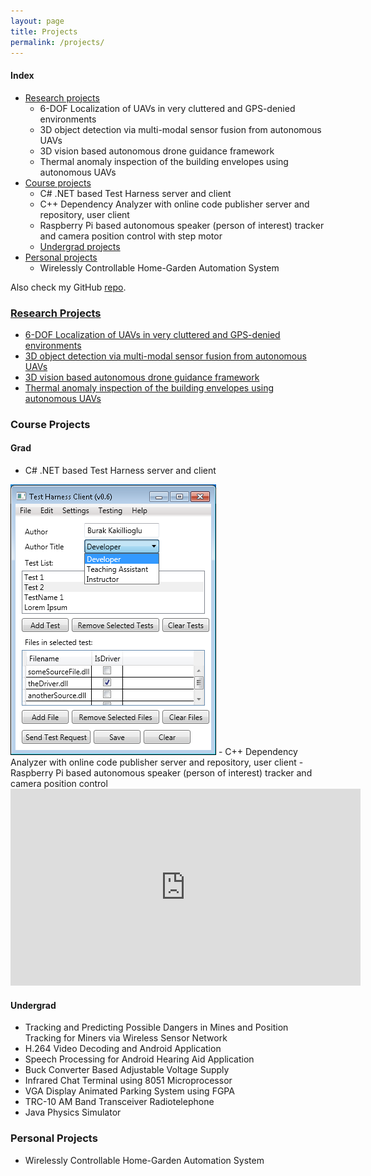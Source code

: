 ```yaml
---
layout: page
title: Projects
permalink: /projects/
---
```


#### Index
- [Research projects](#research-projects)
  - 6-DOF Localization of UAVs in very cluttered and GPS-denied environments
  - 3D object detection via multi-modal sensor fusion from autonomous UAVs
  - 3D vision based autonomous drone guidance framework
  - Thermal anomaly inspection of the building envelopes using autonomous UAVs
- [Course projects](#course-projects)
  - C# .NET based Test Harness server and client
  - C++ Dependency Analyzer with online code publisher server and repository, user client
  - Raspberry Pi based autonomous speaker (person of interest) tracker and camera position control with step motor
  - [Undergrad projects](#undergrad)
- [Personal projects](#personal-projects)
  - Wirelessly Controllable Home-Garden Automation System

Also check my GitHub [repo](https://github.com/bkakilli).

### [Research Projects](/research)
- [6-DOF Localization of UAVs in very cluttered and GPS-denied environments](/research#6-DOF-Localization-of-UAVs-in-very-cluttered-and-GPS-denied-environments)
- [3D object detection via multi-modal sensor fusion from autonomous UAVs](/research#3d-object-detection-via-multi-modal-sensor-fusion-from-autonomous-uavs)
- [3D vision based autonomous drone guidance framework](/research#3d-vision-based-autonomous-drone-guidance-framework)
- [Thermal anomaly inspection of the building envelopes using autonomous UAVs](/research#heat-mapping-drones)

### Course Projects
#### Grad
- C# .NET based Test Harness server and client
<img alt="Test Harness Client GUI" src="/images/project_imgs/test_harness_client_gui.png" title="Test Harness Client GUI">
- C++ Dependency Analyzer with online code publisher server and repository, user client
- Raspberry Pi based autonomous speaker (person of interest) tracker and camera position control
<iframe width="560" height="315" src="https://www.youtube.com/embed/zARdDdNH_rU" frameborder="0" gesture="media" allowfullscreen></iframe>

#### Undergrad
- Tracking and Predicting Possible Dangers in Mines and Position Tracking for Miners via Wireless Sensor Network
- H.264 Video Decoding and Android Application
- Speech Processing for Android Hearing Aid Application
- Buck Converter Based Adjustable Voltage Supply
- Infrared Chat Terminal using 8051 Microprocessor
- VGA Display Animated Parking System using FGPA
- TRC-10 AM Band Transceiver Radiotelephone
- Java Physics Simulator

### Personal Projects
- Wirelessly Controllable Home-Garden Automation System
